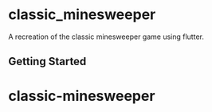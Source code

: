 # classic_minesweeper

A recreation of the classic minesweeper game using flutter.

## Getting Started

# classic-minesweeper

